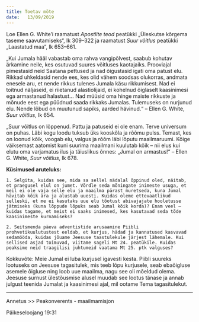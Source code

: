 ```yaml
---
title: Toetav mõte
date:   13/09/2019
---
```


Loe Ellen G. White’i raamatust _Apostlite teod_ peatükki „Üleskutse kõrgema taseme saavutamiseks“, lk 309–322 ja raamatust _Suur võitlus_ peatükki „Laastatud maa“, lk 653–661.

„Kui Jumala hääl vabastab oma rahva vangipõlvest, saabub kohutav ärkamine neile, kes osutuvad suures võitluses kaotajaiks. Prooviajal pimestasid neid Saatana pettused ja nad õigustasid igati oma patust elu. Rikkad uhkeldasid nende ees, kes olid vähem soodsas olukorras, andmata enesele aru, et nende rikkus tulenes Jumala käsu rikkumisest. Nad ei toitnud näljaseid, ei riietanud alastiolijaid, ei kohelnud õiglaselt kaasinimesi ega armastanud halastust… Nad müüsid oma hinge maiste rikkuste ja mõnude eest ega püüdnud saada rikkaks Jumalas. Tulemuseks on nurjunud elu. Nende lõbud on muutunud sapiks, aarded hävinud.“ – Ellen G. White, _Suur võitlus_, lk 654.

„Suur võitlus on lõppenud. Pattu ja patuseid ei ole enam. Terve universum on puhas. Läbi kogu loodu tuksub üks kooskõla ja rõõmu pulss. Temast, kes on loonud kõik, voogab elu, valgus ja rõõm läbi lõputu maailmaruumi. Kõige väiksemast aatomist kuni suurima maailmani kuulutab kõik – nii elus kui elutu oma varjamatus ilus ja täiuslikus õnnes: „Jumal on armastus!“ – Ellen G. White, _Suur võitlus_, lk 678.

**Küsimused aruteluks:**

`1. Selgita, kuidas see, mida sa sellel nädalal õppinud oled, näitab, et praegusel elul on jumet. Võrdle seda mõningate inimeste usuga, et meil ei ole vaja selle elu ja maailma pärast muretseda, kuna Jumal hävitab kõik ära ja alustab uuesti. Kuidas oleme ettevaatlikud selleski, et me ei kasutaks uue elu tõotust abivajajate hooletusse jätmiseks (kuna lõppude lõpuks seab Jumal kõik korda)? Enam veel – kuidas tagame, et meist ei saaks inimesed, kes kasutavad seda tõde kaasinimeste kurnamiseks?`

`2. Seitsmenda päeva adventistide arusaamine Piibli prohvetikuulutustest eeldab, et kurjus, hädad ja kannatused kasvavad sedamööda, kuidas jõuame Jeesuse taastulekule järjest lähemale. Kui sellised asjad toimuvad, viitame sageli Mt 24. peatükile. Kuidas peaksime neid traagilisi juhtumeid vaatama Mt 25. ptk valguses?`

Kokkuvõte: Meie Jumal ei luba kurjusel igavesti kesta. Piibli suureks lootuseks on Jeesuse tagasitulek, mis teeb lõpu kurjusele, seab ebaõigluse asemele õigluse ning loob uue maailma, nagu see oli mõeldud olema. Jeesuse surnust ülestõusmise alusel muudab see lootus tänase ja annab julgust teenida Jumalat ja kaasinimesi ajal, mil ootame Tema tagasitulekut.

---
Annetus >> Peakonverents - maailmamisjon

Päikeseloojang 19:31